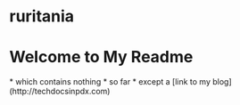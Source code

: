 # ruritania
<h1>Welcome to My Readme</h1>
* which contains nothing
* so far
* except a [link to my blog] (http://techdocsinpdx.com)
